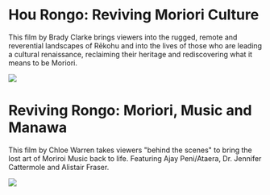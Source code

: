 <!-- 
Title: Bonus content
ID: None
-->

# Hou Rongo: Reviving Moriori Culture

This film by Brady Clarke brings viewers into the rugged, remote and reverential landscapes of Rēkohu and into the lives of those who are leading a cultural renaissance, reclaiming their heritage and rediscovering what it means to be Moriori. 

![](https://www.youtube.com/watch?v=C4P42_UiQ6I)

# Reviving Rongo: Moriori, Music and Manawa

This film by Chloe Warren takes viewers "behind the scenes" to bring the lost art of Moriroi Music back to life. Featuring Ajay Peni/Ataera, Dr. Jennifer Cattermole and Alistair Fraser.

![](https://www.youtube.com/watch?v=JdRGDnRCw3k)
